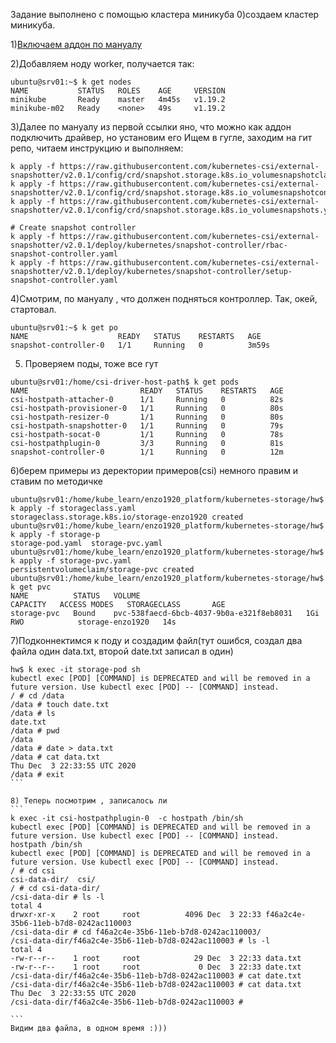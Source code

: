 
Задание выполнено с помощью кластера миникуба
0)создаем кластер миникуба.

1)[Включаем аддон по мануалу](https://minikube.sigs.k8s.io/docs/tutorials/volume_snapshots_and_csi/)

2)Добавляем ноду worker, получается так:

```
ubuntu@srv01:~$ k get nodes
NAME           STATUS   ROLES    AGE     VERSION
minikube       Ready    master   4m45s   v1.19.2
minikube-m02   Ready    <none>   49s     v1.19.2
```

3)Далее по мануалу из первой ссылки яно, что можно как аддон подключить драйвер, но установим его
Ищем в гугле, заходим на гит репо, читаем инструкцию и выполняем:

```
k apply -f https://raw.githubusercontent.com/kubernetes-csi/external-snapshotter/v2.0.1/config/crd/snapshot.storage.k8s.io_volumesnapshotclasses.yaml
k apply -f https://raw.githubusercontent.com/kubernetes-csi/external-snapshotter/v2.0.1/config/crd/snapshot.storage.k8s.io_volumesnapshotcontents.yaml
k apply -f https://raw.githubusercontent.com/kubernetes-csi/external-snapshotter/v2.0.1/config/crd/snapshot.storage.k8s.io_volumesnapshots.yaml

# Create snapshot controller
k apply -f https://raw.githubusercontent.com/kubernetes-csi/external-snapshotter/v2.0.1/deploy/kubernetes/snapshot-controller/rbac-snapshot-controller.yaml
k apply -f https://raw.githubusercontent.com/kubernetes-csi/external-snapshotter/v2.0.1/deploy/kubernetes/snapshot-controller/setup-snapshot-controller.yaml
```
4)Смотрим, по мануалу , что должен подняться контроллер. Так, окей, стартовал.
```
ubuntu@srv01:~$ k get po
NAME                    READY   STATUS    RESTARTS   AGE
snapshot-controller-0   1/1     Running   0          3m59s

```

5) Проверяем поды, тоже все гут

```
ubuntu@srv01:/home/csi-driver-host-path$ k get pods
NAME                         READY   STATUS    RESTARTS   AGE
csi-hostpath-attacher-0      1/1     Running   0          82s
csi-hostpath-provisioner-0   1/1     Running   0          80s
csi-hostpath-resizer-0       1/1     Running   0          80s
csi-hostpath-snapshotter-0   1/1     Running   0          79s
csi-hostpath-socat-0         1/1     Running   0          78s
csi-hostpathplugin-0         3/3     Running   0          81s
snapshot-controller-0        1/1     Running   0          12m
```

6)берем примеры из деректории примеров(csi) немного правим и ставим по методичке
```
ubuntu@srv01:/home/kube_learn/enzo1920_platform/kubernetes-storage/hw$ k apply -f storageclass.yaml                    storageclass.storage.k8s.io/storage-enzo1920 created
ubuntu@srv01:/home/kube_learn/enzo1920_platform/kubernetes-storage/hw$ k apply -f storage-p
storage-pod.yaml  storage-pvc.yaml
ubuntu@srv01:/home/kube_learn/enzo1920_platform/kubernetes-storage/hw$ k apply -f storage-pvc.yaml
persistentvolumeclaim/storage-pvc created
ubuntu@srv01:/home/kube_learn/enzo1920_platform/kubernetes-storage/hw$ k get pvc
NAME          STATUS   VOLUME                                     CAPACITY   ACCESS MODES   STORAGECLASS       AGE
storage-pvc   Bound    pvc-538faecd-6bcb-4037-9b0a-e321f8eb8031   1Gi        RWO            storage-enzo1920   14s

```

7)Подконнектимся  к поду и создадим файл(тут ошибся, создал два файла один data.txt, второй date.txt записал в один)

````
hw$ k exec -it storage-pod sh
kubectl exec [POD] [COMMAND] is DEPRECATED and will be removed in a future version. Use kubectl exec [POD] -- [COMMAND] instead.
/ # cd /data
/data # touch date.txt
/data # ls
date.txt
/data # pwd
/data
/data # date > data.txt
/data # cat data.txt
Thu Dec  3 22:33:55 UTC 2020
/data # exit
```

8) Теперь посмотрим , записалось ли
```
k exec -it csi-hostpathplugin-0  -c hostpath /bin/sh
kubectl exec [POD] [COMMAND] is DEPRECATED and will be removed in a future version. Use kubectl exec [POD] -- [COMMAND] instead.
hostpath /bin/sh
kubectl exec [POD] [COMMAND] is DEPRECATED and will be removed in a future version. Use kubectl exec [POD] -- [COMMAND] instead.
/ # cd csi
csi-data-dir/  csi/
/ # cd csi-data-dir/
/csi-data-dir # ls -l
total 4
drwxr-xr-x    2 root     root          4096 Dec  3 22:33 f46a2c4e-35b6-11eb-b7d8-0242ac110003
/csi-data-dir # cd f46a2c4e-35b6-11eb-b7d8-0242ac110003/
/csi-data-dir/f46a2c4e-35b6-11eb-b7d8-0242ac110003 # ls -l
total 4
-rw-r--r--    1 root     root            29 Dec  3 22:33 data.txt
-rw-r--r--    1 root     root             0 Dec  3 22:33 date.txt
/csi-data-dir/f46a2c4e-35b6-11eb-b7d8-0242ac110003 # cat date.txt
/csi-data-dir/f46a2c4e-35b6-11eb-b7d8-0242ac110003 # cat data.txt
Thu Dec  3 22:33:55 UTC 2020
/csi-data-dir/f46a2c4e-35b6-11eb-b7d8-0242ac110003 #

```
Видим два файла, в одном время :)))


